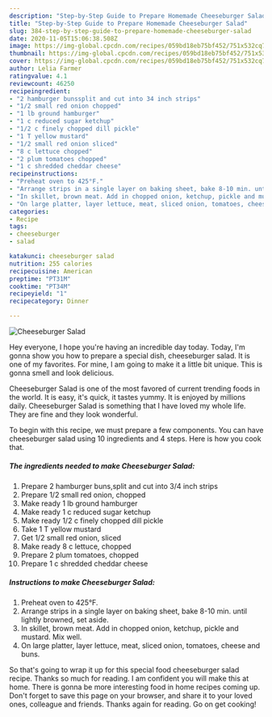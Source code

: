```yaml
---
description: "Step-by-Step Guide to Prepare Homemade Cheeseburger Salad"
title: "Step-by-Step Guide to Prepare Homemade Cheeseburger Salad"
slug: 384-step-by-step-guide-to-prepare-homemade-cheeseburger-salad
date: 2020-11-05T15:06:38.508Z
image: https://img-global.cpcdn.com/recipes/059bd18eb75bf452/751x532cq70/cheeseburger-salad-recipe-main-photo.jpg
thumbnail: https://img-global.cpcdn.com/recipes/059bd18eb75bf452/751x532cq70/cheeseburger-salad-recipe-main-photo.jpg
cover: https://img-global.cpcdn.com/recipes/059bd18eb75bf452/751x532cq70/cheeseburger-salad-recipe-main-photo.jpg
author: Lelia Farmer
ratingvalue: 4.1
reviewcount: 46250
recipeingredient:
- "2 hamburger bunssplit and cut into 34 inch strips"
- "1/2 small red onion chopped"
- "1 lb ground hamburger"
- "1 c reduced sugar ketchup"
- "1/2 c finely chopped dill pickle"
- "1 T yellow mustard"
- "1/2 small red onion sliced"
- "8 c lettuce chopped"
- "2 plum tomatoes chopped"
- "1 c shredded cheddar cheese"
recipeinstructions:
- "Preheat oven to 425°F."
- "Arrange strips in a single layer on baking sheet, bake 8-10 min. until lightly browned, set aside."
- "In skillet, brown meat. Add in chopped onion, ketchup, pickle and mustard. Mix well."
- "On large platter, layer lettuce, meat, sliced onion, tomatoes, cheese and buns."
categories:
- Recipe
tags:
- cheeseburger
- salad

katakunci: cheeseburger salad 
nutrition: 255 calories
recipecuisine: American
preptime: "PT31M"
cooktime: "PT34M"
recipeyield: "1"
recipecategory: Dinner

---
```



![Cheeseburger Salad](https://img-global.cpcdn.com/recipes/059bd18eb75bf452/751x532cq70/cheeseburger-salad-recipe-main-photo.jpg)

Hey everyone, I hope you're having an incredible day today. Today, I'm gonna show you how to prepare a special dish, cheeseburger salad. It is one of my favorites. For mine, I am going to make it a little bit unique. This is gonna smell and look delicious.



Cheeseburger Salad is one of the most favored of current trending foods in the world. It is easy, it's quick, it tastes yummy. It is enjoyed by millions daily. Cheeseburger Salad is something that I have loved my whole life. They are fine and they look wonderful.


To begin with this recipe, we must prepare a few components. You can have cheeseburger salad using 10 ingredients and 4 steps. Here is how you cook that.

<!--inarticleads1-->

##### The ingredients needed to make Cheeseburger Salad:

1. Prepare 2 hamburger buns,split and cut into 3/4 inch strips
1. Prepare 1/2 small red onion, chopped
1. Make ready 1 lb ground hamburger
1. Make ready 1 c reduced sugar ketchup
1. Make ready 1/2 c finely chopped dill pickle
1. Take 1 T yellow mustard
1. Get 1/2 small red onion, sliced
1. Make ready 8 c lettuce, chopped
1. Prepare 2 plum tomatoes, chopped
1. Prepare 1 c shredded cheddar cheese




<!--inarticleads2-->

##### Instructions to make Cheeseburger Salad:

1. Preheat oven to 425°F.
1. Arrange strips in a single layer on baking sheet, bake 8-10 min. until lightly browned, set aside.
1. In skillet, brown meat. Add in chopped onion, ketchup, pickle and mustard. Mix well.
1. On large platter, layer lettuce, meat, sliced onion, tomatoes, cheese and buns.




So that's going to wrap it up for this special food cheeseburger salad recipe. Thanks so much for reading. I am confident you will make this at home. There is gonna be more interesting food in home recipes coming up. Don't forget to save this page on your browser, and share it to your loved ones, colleague and friends. Thanks again for reading. Go on get cooking!
